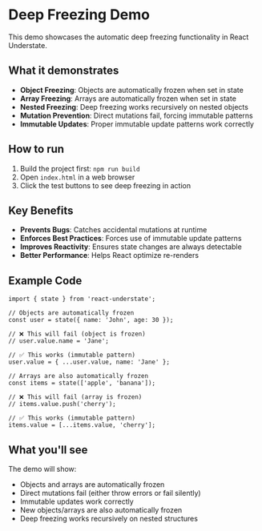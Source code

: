 # Deep Freezing Demo

This demo showcases the automatic deep freezing functionality in React Understate.

## What it demonstrates

- **Object Freezing**: Objects are automatically frozen when set in state
- **Array Freezing**: Arrays are automatically frozen when set in state
- **Nested Freezing**: Deep freezing works recursively on nested objects
- **Mutation Prevention**: Direct mutations fail, forcing immutable patterns
- **Immutable Updates**: Proper immutable update patterns work correctly

## How to run

1. Build the project first: `npm run build`
2. Open `index.html` in a web browser
3. Click the test buttons to see deep freezing in action

## Key Benefits

- **Prevents Bugs**: Catches accidental mutations at runtime
- **Enforces Best Practices**: Forces use of immutable update patterns
- **Improves Reactivity**: Ensures state changes are always detectable
- **Better Performance**: Helps React optimize re-renders

## Example Code

```tsx
import { state } from 'react-understate';

// Objects are automatically frozen
const user = state({ name: 'John', age: 30 });

// ❌ This will fail (object is frozen)
// user.value.name = 'Jane';

// ✅ This works (immutable pattern)
user.value = { ...user.value, name: 'Jane' };

// Arrays are also automatically frozen
const items = state(['apple', 'banana']);

// ❌ This will fail (array is frozen)
// items.value.push('cherry');

// ✅ This works (immutable pattern)
items.value = [...items.value, 'cherry'];
```

## What you'll see

The demo will show:

- Objects and arrays are automatically frozen
- Direct mutations fail (either throw errors or fail silently)
- Immutable updates work correctly
- New objects/arrays are also automatically frozen
- Deep freezing works recursively on nested structures
